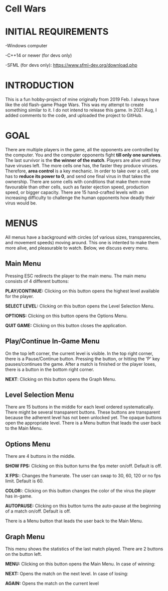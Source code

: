 # Cell Wars
# INITIAL REQUIREMENTS

-Windows computer

-C++14 or newer (for devs only)

-SFML (for devs only): https://www.sfml-dev.org/download.php

# INTRODUCTION
This is a fun hobby-project of mine originally from 2019 Feb. I always have like the old flash-game Phage Wars. This was my attempt to create something similar to it. I do not intend to release this game. 
In 2021 Aug, I added comments to the code, and uploaded the project to GitHub.

# GOAL
There are multiple players in the game, all the opponents are controlled by the computer. You and the computer opponents fight **till only one survives**. The last survivor is the **the winner of the match**. Players are alive until they have viruses left. The more cells one has, the faster they produce viruses. Therefore, **area control** is a key mechanic. In order to take over a cell, one has to **reduce its power to 0**, and send one final virus in that takes the ownership. There are some cells with conditions that make them more favourable than other cells, such as faster ejection speed, production speed, or bigger capacity. There are 15 hand-crafted levels with an increasing difficulty to challenge the human opponents how deadly their virus would be.
# MENUS

All menus have a background with circles (of various sizes, transparencies, and movement speeds) moving around. This one is intented to make them more alive, and pleasurable to watch.
Below, we discuss every menu.
## Main Menu
Pressing ESC redirects the player to the main menu.
The main menu consists of 4 different buttons:

**PLAY/CONTINUE:** Clicking on this button opens the highest level available for the player.

**SELECT LEVEL:** Clicking on this button opens the Level Selection Menu.

**OPTIONS:** Clicking on this button opens the Options Menu.

**QUIT GAME:** Clicking on this button closes the application.
## Play/Continue In-Game Menu
On the top left corner, the current level is visible. In the top right corner, there is a Pause/Continue button. Pressing the button, or hitting the 'P' key pauses/continues the game.
After a match is finished or the player loses, there is a button in the bottom right corner.

**NEXT**: Clicking on this button opens the Graph Menu.
## Level Selection Menu
There are 15 buttons in the middle for each level ordered systematically. There might be several transparent buttons. These buttons are transparent because the adherent level has not been unlocked yet. The opaque buttons open the appropriate level.
There is a Menu button that leads the user back to the Main Menu.
## Options Menu
There are 4 buttons in the middle.

**SHOW FPS:** Clicking on this button turns the fps meter on/off. Default is off.

**X FPS:**: Changes the framerate. The user can swap to 30, 60, 120 or no fps limit. Default is 60.

**COLOR:**: Clicking on this button changes the color of the virus the player has in-game.

**AUTOPAUSE:** Clicking on this button turns the auto-pause at the beginning of a match on/off. Default is off.

There is a Menu button that leads the user back to the Main Menu.
## Graph Menu
This menu shows the statistics of the last match played.
There are 2 buttons on the button left.

**MENU:** Clicking on this button opens the Main Menu.
In case of winning:

**NEXT:** Opens the match on the next level.
In case of losing:

**AGAIN:** Opens the match on the current level
